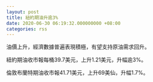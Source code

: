 ```yaml
---
layout: post
title: 紐約期油升逾3%
date: 2020-06-30 06:19:32.000000000 +08:00
categories: rss
---
```


油價上升，經濟數據普遍表現積極，有望支持原油需求回升。

紐約期油收市報每桶39.7美元，上升1.21美元，升幅逾3%。

倫敦布蘭特期油收市報41.71美元，上升69美仙，升幅1.7%。
